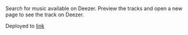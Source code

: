 Search for music available on Deezer.
Preview the tracks and open a new page to see the track on Deezer.

Deployed to [link](flamboyant-brahmagupta-d808dc.netlify.com)
